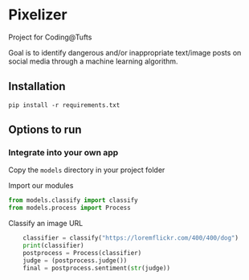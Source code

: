 # Pixelizer
Project for Coding@Tufts

Goal is to identify dangerous and/or inappropriate text/image posts on social media through a machine learning algorithm.

## Installation
```
pip install -r requirements.txt
```

## Options to run
### Integrate into your own app
Copy the `models` directory in your project folder

Import our modules
```python
from models.classify import classify
from models.process import Process
```
Classify an image URL
``` python
    classifier = classify("https://loremflickr.com/400/400/dog")
    print(classifier)
    postprocess = Process(classifier)
    judge = (postprocess.judge())
    final = postprocess.sentiment(str(judge))
```



